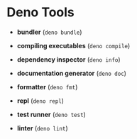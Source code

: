 # Deno Tools

* __bundler__ (`deno bundle`)

* __compiling executables__ (`deno compile`)

* __dependency inspector__ (`deno info`)

* __documentation generator__ (`deno doc`)

* __formatter__ (`deno fmt`)

* __repl__ (`deno repl`)

* __test runner__ (`deno test`)

* __linter__ (`deno lint`)
